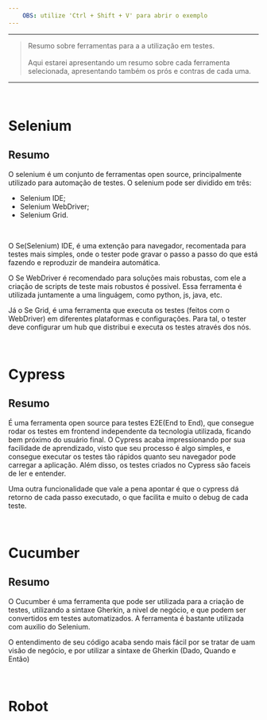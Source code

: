 ```yaml
---
    OBS: utilize 'Ctrl + Shift + V' para abrir o exemplo
---
```


___
 >  Resumo sobre ferramentas para a a utilização em testes.
    <br><br>
    Aqui estarei apresentando um resumo sobre cada ferramenta selecionada, apresentando também os prós e contras de cada uma.
___
<br>

# Selenium

## Resumo
 O selenium é um conjunto de ferramentas open source, principalmente utilizado para automação de testes. O selenium pode ser dividido em três: 
 <br>
 - Selenium IDE;
 - Selenium WebDriver;
 - Selenium Grid.
 <br>

 O Se(Selenium) IDE, é uma extenção para navegador, recomentada para testes mais simples, onde o tester pode gravar o passo a passo do que está fazendo e reproduzir de mandeira automática.

 O Se WebDriver é recomendado para soluções mais robustas, com ele a criação de scripts de teste mais robustos é possivel. Essa ferramenta é utilizada juntamente a uma linguágem, como python, js, java, etc.

 Já o Se Grid, é uma ferramenta que executa os testes (feitos com o WebDriver) em diferentes plataformas e configurações. Para tal, o tester deve configurar um hub que distribui e executa os testes através dos nós.


<br>

# Cypress

## Resumo 
 É uma ferramenta open source para testes E2E(End to End), que consegue rodar os testes em frontend independente da tecnologia utilizada, ficando bem próximo do usuário final. O Cypress acaba impressionando por sua facilidade de aprendizado, visto que seu processo é algo simples, e consegue executar os testes tão rápidos quanto seu navegador pode carregar a aplicação. Além disso, os testes criados no Cypress são faceis de ler e entender.
 
 Uma outra funcionalidade que vale a pena apontar é que o cypress dá retorno de cada passo executado, o que facilita e muito o debug de cada teste.

<br>

# Cucumber

## Resumo
 O Cucumber é uma ferramenta que pode ser utilizada para a criação de testes, utilizando a sintaxe Gherkin, a nivel de negócio, e que podem ser convertidos em testes automatizados. A ferramenta é bastante utilizada com auxilio do Selenium.

 O entendimento de seu código acaba sendo mais fácil por se tratar de uam visão de negócio, e por utilizar a sintaxe de Gherkin (Dado, Quando e Então)

<br>

# Robot


